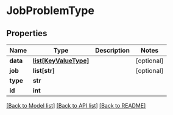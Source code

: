 # JobProblemType

## Properties
Name | Type | Description | Notes
------------ | ------------- | ------------- | -------------
**data** | [**list[KeyValueType]**](KeyValueType.md) |  | [optional] 
**job** | **list[str]** |  | [optional] 
**type** | **str** |  | 
**id** | **int** |  | 

[[Back to Model list]](../README.md#documentation-for-models) [[Back to API list]](../README.md#documentation-for-api-endpoints) [[Back to README]](../README.md)


